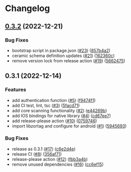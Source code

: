 # Changelog

## [0.3.2](https://github.com/ZKLadder/tirl-validator/compare/v0.3.1...v0.3.2) (2022-12-21)


### Bug Fixes

* bootstrap script in package.json ([#23](https://github.com/ZKLadder/tirl-validator/issues/23)) ([857b4a2](https://github.com/ZKLadder/tirl-validator/commit/857b4a250a1fadc197f186c39815b1e88b6bfbda))
* ceramic schema definition updates ([#21](https://github.com/ZKLadder/tirl-validator/issues/21)) ([162360c](https://github.com/ZKLadder/tirl-validator/commit/162360c5a50fccfb740cec80ee296c1812f29d36))
* remove version lock from release action ([#19](https://github.com/ZKLadder/tirl-validator/issues/19)) ([5662475](https://github.com/ZKLadder/tirl-validator/commit/5662475569183168ca25321057f9afbb869ba8e0))

## 0.3.1 (2022-12-14)


### Features

* add authentication function ([#5](https://github.com/ZKLadder/tirl-validator/issues/5)) ([f9474f1](https://github.com/ZKLadder/tirl-validator/commit/f9474f106b8fdfc4b0a4604e1827e5455d3bca69))
* add CI test, lint, tsc ([#3](https://github.com/ZKLadder/tirl-validator/issues/3)) ([5facd71](https://github.com/ZKLadder/tirl-validator/commit/5facd71a3bedc344414f6df3d1a6ca337116ddc5))
* add core scanning functionality ([#2](https://github.com/ZKLadder/tirl-validator/issues/2)) ([e44269b](https://github.com/ZKLadder/tirl-validator/commit/e44269b2d2d38f86173355544c69590f066118ae))
* add IOS bindings for native library ([#4](https://github.com/ZKLadder/tirl-validator/issues/4)) ([cd67ee7](https://github.com/ZKLadder/tirl-validator/commit/cd67ee719b0e8aaa284e73c68af0e6c0f6bf3558))
* add release-please action ([#10](https://github.com/ZKLadder/tirl-validator/issues/10)) ([0759746](https://github.com/ZKLadder/tirl-validator/commit/075974643743d4ab29d9529a09706840663bdb3f))
* import libzortag and configure for android ([#1](https://github.com/ZKLadder/tirl-validator/issues/1)) ([5945693](https://github.com/ZKLadder/tirl-validator/commit/5945693c986c1ea9bfdcc69ae6c6cbb9a39b0860))


### Bug Fixes

* release as 0.3.1 ([#17](https://github.com/ZKLadder/tirl-validator/issues/17)) ([c6e2d4e](https://github.com/ZKLadder/tirl-validator/commit/c6e2d4e106a0f2b734945c1ccad28c7eaf03e325))
* release CI ([#8](https://github.com/ZKLadder/tirl-validator/issues/8)) ([356af71](https://github.com/ZKLadder/tirl-validator/commit/356af7193d2190fc44d26a52a390ba98384c71b1))
* release-please action ([#12](https://github.com/ZKLadder/tirl-validator/issues/12)) ([fbb3a4b](https://github.com/ZKLadder/tirl-validator/commit/fbb3a4ba56d5f7979a846f36bf1c173e0122a592))
* remove unused dependencies ([#16](https://github.com/ZKLadder/tirl-validator/issues/16)) ([cc6ef15](https://github.com/ZKLadder/tirl-validator/commit/cc6ef15d180c65efa056c7ae7114999fe43f7b5a))

